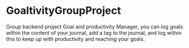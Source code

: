 # GoaltivityGroupProject
Group backend project
Goal and productivity Manager, you can log goals within the content of your journal, add a tag to the journal, and log within this to keep up with productivity and reaching your goals. 
